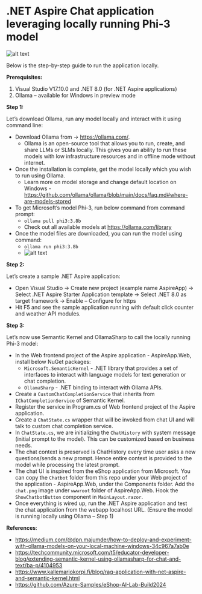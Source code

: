 # .NET Aspire Chat application leveraging locally running Phi-3 model

![alt text](https://github.com/parthshethia786/chatapp-dotnetAspire-ollama-phi3/blob/master/Preview%20of%20the%20app.png)

Below is the step-by-step guide to run the application locally.

**Prerequisites:**
1.	Visual Studio V17.10.0 and .NET 8.0 (for .NET Aspire applications)
2.	Ollama – available for Windows in preview mode

**Step 1:** 

Let’s download Ollama, run any model locally and interact with it using command line:

- Download Ollama from -> https://ollama.com/.
  - Ollama is an open-source tool that allows you to run, create, and share LLMs or SLMs locally. This gives you an ability to run these models with low infrastructure resources and in offline mode without internet.  
- Once the installation is complete, get the model locally which you wish to run using Ollama.
  - Learn more on model storage and change default location on Windows - https://github.com/ollama/ollama/blob/main/docs/faq.md#where-are-models-stored
- To get Microsoft’s model Phi-3, run below command from command prompt:
  - <code>ollama pull phi3:3.8b</code>
  - Check out all available models at https://ollama.com/library 
- Once the model files are downloaded, you can run the model using command:
  - <code>ollama run phi3:3.8b</code>
  - ![alt text](https://github.com/parthshethia786/chatapp-dotnetAspire-ollama-phi3/blob/master/Phi-3%20running%20locally.png)
 
**Step 2:** 

Let’s create a sample .NET Aspire application:

- Open Visual Studio -> Create new project (example name AspireApp) -> Select .NET Aspire Starter Application template -> Select .NET 8.0 as target framework -> Enable – Configure for https
- Hit F5 and see the sample application running with default click counter and weather API modules. 

**Step 3:**

Let’s now use Semantic Kernel and OllamaSharp to call the locally running Phi-3 model:

- In the Web frontend project of the Aspire application - AspireApp.Web, install below NuGet packages:
  - <code>Microsoft.SemanticKernel</code> - .NET library that provides a set of interfaces to interact with language models for text generation or chat completion. 
  - <code>OllamaSharp</code> - .NET binding to interact with Ollama APIs. 
- Create a <code>CustomChatCompletionService</code> that inherits from <code>IChatCompletionService</code> of Semantic Kernel.
- Register the service in Program.cs of Web frontend project of the Aspire application.
- Create a <code>ChatState.cs</code> wrapper that will be invoked from chat UI and will talk to custom chat completion service.
- In <code>ChatState.cs</code>, we are initializing the <code>ChatHistory</code> with system message (initial prompt to the model). This can be customized based on business needs. 
- The chat context is preserved is ChatHistory every time user asks a new questions/sends a new prompt. Hence entire context is provided to the model while processing the latest prompt.
- The chat UI is inspired from the eShop application from Microsoft. You can copy the <code>Chatbot</code> folder from this repo under your Web project of the application - AspireApp.Web, under the Components folder. Add the <code>chat.png</code> image under <code>wwwroot</code> folder of AspireApp.Web. Hook the <code>ShowChatbotButton</code> component in <code>MainLayout.razor</code>. 
- Once everything is wired up, run the .NET Aspire application and test the chat application from the webapp localhost URL. (Ensure the model is running locally using Ollama – Step 1)

**References**:

- https://medium.com/@dpn.majumder/how-to-deploy-and-experiment-with-ollama-models-on-your-local-machine-windows-34c967a7ab0e
- https://techcommunity.microsoft.com/t5/educator-developer-blog/extending-semantic-kernel-using-ollamasharp-for-chat-and-text/ba-p/4104953
- https://www.kallemarjokorpi.fi/blog/rag-application-with-net-aspire-and-semantic-kernel.html
- https://github.com/Azure-Samples/eShop-AI-Lab-Build2024
